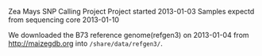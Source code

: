 Zea Mays SNP Calling Project
Project started 2013-01-03
Samples expectd from sequencing core 2013-01-10

We downloaded the B73 reference genome(refgen3) on 2013-01-04 from
http://maizegdb.org into `/share/data/refgen3/`.
